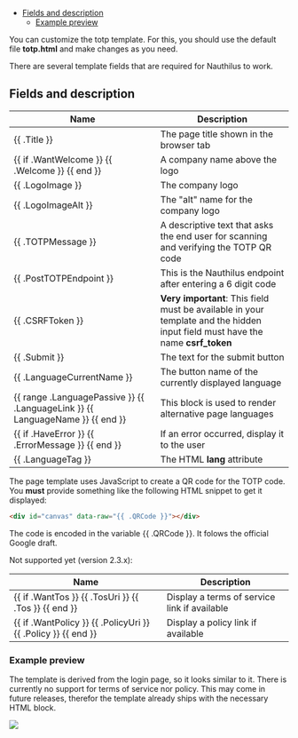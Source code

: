 <!-- TOC -->
  * [Fields and description](#fields-and-description)
    * [Example preview](#example-preview)
<!-- TOC -->

You can customize the totp template. For this, you should use the default file **totp.html** and make changes as you
need.

There are several template fields that are required for Nauthilus to work.

## Fields and description

| Name                                                                          | Description                                                                                                                    |
|-------------------------------------------------------------------------------|--------------------------------------------------------------------------------------------------------------------------------|
| {{ .Title }}                                                                  | The page title shown in the browser tab                                                                                        |
| {{ if .WantWelcome }} {{ .Welcome }} {{ end }}                                | A company name above the logo                                                                                                  |
| {{ .LogoImage }}                                                              | The company logo                                                                                                               |
| {{ .LogoImageAlt }}                                                           | The "alt" name for the company logo                                                                                            |
| {{ .TOTPMessage }}                                                            | A descriptive text that asks the end user for scanning and verifying the TOTP QR code                                          |
| {{ .PostTOTPEndpoint }}                                                       | This is the Nauthilus endpoint after entering a 6 digit code                                                                    |
| {{ .CSRFToken }}                                                              | **Very important**: This field must be available in your template and the hidden input field must have the name **csrf_token** |
| {{ .Submit }}                                                                 | The text for the submit button                                                                                                 |
| {{ .LanguageCurrentName }}                                                    | The button name of the currently displayed language                                                                            |
| {{ range .LanguagePassive }} {{ .LanguageLink }} {{ LanguageName }} {{ end }} | This block is used to render alternative page languages                                                                        | 
| {{ if .HaveError }} {{ .ErrorMessage }} {{ end }}                             | If an error occurred, display it to the user                                                                                   |
| {{ .LanguageTag }}                                                            | The HTML **lang** attribute                                                                                                    |

The page template uses JavaScript to create a QR code for the TOTP code. You **must** provide something like the
following HTML snippet to get it displayed:

```html
<div id="canvas" data-raw="{{ .QRCode }}"></div>
```

The code is encoded in the variable {{ .QRCode }}. It folows the official Google draft.

Not supported yet (version 2.3.x):

| Name                                                                          | Description                                                                                                                                   |
|-------------------------------------------------------------------------------|-----------------------------------------------------------------------------------------------------------------------------------------------|
| {{ if .WantTos }} {{ .TosUri }} {{ .Tos }} {{ end }}                          | Display a terms of service link if available                                                                                                  |
| {{ if .WantPolicy }} {{ .PolicyUri }} {{ .Policy }} {{ end }}                 | Display a policy link if available                                                                                                            |

### Example preview

The template is derived from the login page, so it looks similar to it. There is currently no support for terms of
service nor policy. This may come in future releases, therefor the template already ships with the necessary HTML block.

![](https://nauthilus.io/wp-content/uploads/2023/03/example-totp.png)
